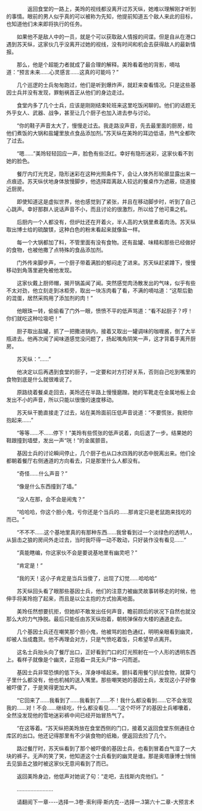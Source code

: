<div class="read-content j_readContent" id="">
                <p>　　　　返回食堂的一路上，美玲的视线都没离开过苏天纵，她难以理解刚才听到的事情。眼前的男人似乎真的可以被称为先知，他提前知道五个敌人来此的目标，也知道他们未来即将执行的任务。<p>　　如果他不是敌人中的一员，就是个可以获取敌人情报的间谍。但是自从在港口遇到苏天纵，这家伙几乎没离开过她的视线，没有时间和机会去获得敌人的最新情报。<p>　　那么，他是个超能力者就成了最合理的解释。美玲看着他的背影，嘀咕道：“预言未来……心灵感言……这真的可能吗？”<p>　　几个巡逻的士兵匆匆跑过，他们是听到爆炸声，就赶来查看情况。只是这些基因士兵并没有发现，罪魁祸首正从他们的身边走过。<p>　　食堂内多了几个士兵，应该是刚刚结束轮班来这里吃饭闲聊的。他们的话题无外乎女人、武器、战争，甚至让几个厨子也加入进去参与讨论。<p>　　“你的鞋子声音太大了，慢慢走过去。我走路没声音，先去最里面的厨房，给他们煮饭的大锅和盐罐里放点食品添加剂。”苏天纵在美玲的耳边低语，热气全都吹了过去。<p>　　“嗯……”美玲轻轻回应一声，脸色有些泛红。幸好有隐形迷彩，这家伙看不到她的脸色。<p>　　餐厅内灯光充足，隐形迷彩在这种光照条件下，会让人体外形轮廓显露出来一点痕迹。苏天纵伏地身体放慢脚步，他选择距离敌人较远的餐桌作为遮蔽，绕道接近厨房。<p>　　即使知道这是虚拟世界，他也感觉到了紧张，并且在移动脚步时，听到了自己心跳声。幸好那群人说话声音不小，而且讨论的很激烈，所以给了他可乘之机。<p>　　后厨内一个人都没有，但炉灶还在开着火，半人高的大锅里煮着肉汤。苏天纵取出博士给的硫酸镁，这种白色的粉末看起来就像盐一样。<p>　　每一个大锅都加了料，不管里面有没有食物。还有盐罐、味精和那些已经做好的食物，也被他撒了点特殊的食品添加剂。<p>　　门外传来脚步声，一个厨子带着满脸的郁闷走了进来。苏天纵赶紧蹲下，慢慢移动到角落里避免被他发现。<p>　　这家伙戴上厨师帽，揭开锅盖闻了闻。突然感觉肉汤散发出的气味，似乎有些不太对劲，他立刻走到冰柜旁，取出一块冻肉看了看，不满的嘀咕道：“这帮后勤的混蛋，居然采购用了添加剂的肉！”<p>　　他眼珠一转，偷偷看了门外一眼，愤愤不平的低声骂道：“看不起厨子？哼！你们就吃这种垃圾吧！”<p>　　厨子取出盐罐，抓了一把撒进锅内，接着又取出一罐调味的咖喱酱，倒了大半瓶进去。他再次闻了闻味道感觉没问题了，扬起嘴角阴笑一声，这才背着手离开厨房。<p>　　苏天纵：“……”<p>　　他决定以后再遇到食堂的厨子，一定要和对方打好关系，否则自己吃到嘴里的食物到底是什么就很难说了。<p>　　原路绕着餐桌走回去，美玲还在半路上慢慢磨蹭。她的军靴走在金属地板上会发出不小的声音，所以只能以很慢的速度移动。<p>　　苏天纵干脆直接走了过去，站在美玲面前压低声音说道：“不要慌张，我把你抱起来……”<p>　　“等等……不……停下！”美玲有些慌张的低声说着，向后退了一步。结果她的鞋跟撞到墙壁，发出一声“咣！”的金属颤音。<p>　　基因士兵的讨论瞬间停止，几个厨子也从口水四溅的状态中脱离出来。他们全都朝着餐厅右侧通道的方向看去，只是那里什么人都没有。<p>　　“奇怪……什么声音？”<p>　　“像是什么东西撞到了墙。”<p>　　“没人在那，会不会是闹鬼？“<p>　　“哈哈哈，你这个胆小鬼，亏你还是个当兵的……那肯定只是老鼠跑来找吃的而已。“<p>　　“不不不……这个基地里真的有那种东西……我曾看到过一个淡绿色的透明人，从狙击之狼的房间外走过去，当时我吓得一动不敢动，只好装作没有看见……“<p>　　“真能瞎编，你这家伙不会是要说基地里有幽灵吧？”<p>　　“肯定是！“<p>　　“我的天！这小子肯定是当兵当傻了，出现了幻觉……哈哈哈“<p>　　苏天纵回头看了眼那些基因士兵，他们的注意力被幽灵故事转移走的时候，他伸手将美玲抱了起来，而且是以公主抱的方式抬离地面。<p>　　美玲任然想要抗拒，但她却不敢发出任何声音，瞻前顾后的状况下自然也就没那么大的力气挣脱。最后只能任由苏天纵抱着，朝核弹保存大楼的通道走去。<p>　　几个基因士兵还在嘲笑那个胆小鬼，他被骂的脸色通红，明明亲眼看到幽灵，却被人当成蠢货。他不再理会对方，只是气愤吃着饭，只希望早点离开。<p>　　这名士兵抬头向了餐厅出口，正好看到门口的灯光照射在一个人形的透明东西上。看样子就像是个幽灵，正抱着一具无头尸体一闪而逝。<p>　　基因士兵非常恐惧的低下头，浑身哆嗦起来。颤抖着用餐勺扒拉食物，就算勺子里什么都没有，他也机械的送入嘴里。那些嘲笑她的基因士兵，发现这小子好像被吓傻了，于是笑得更加大声。<p>　　“它回来了……我看到了……我看到了……不！我什么都没看到……它不会发现我的……对！不会……继续吃，什么都没看见……“这个吓坏了的基因士兵嘟囔着，全然没发现他的雪地迷彩裤中间已经开始冒热气了。<p>　　“在这等着。“苏天纵把美玲放在食堂西侧的门口，接着又返回食堂东侧通往仓库区的出口。他还记得那里有不少装食物的纸箱，便返回去捡了几个。<p>　　路过餐厅时，苏天纵看到了那个被吓傻的基因士兵，也看到冒着白气湿了一大块的裤子。无声的笑了笑，他知道这个士兵看到的幽灵是谁。那是奥塔康博士悄悄去见狙击之狼时被这家伙无意间看到了而已。<p>　　返回美玲身边，他低声对她说了句：“走吧，去找斯内克他们。“<p>　　……………………<p>　　请翻阅下一章----选择一.3卷-索利得·斯内克--选择一.3第六十二章-大预言术<p>　　<p> 
            </div>